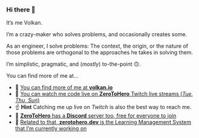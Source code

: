 ### Hi there 👋

It’s me Volkan.

I’m a crazy-maker who solves problems, and occasionally creates some. 

As an engineer, I solve problems: The context, the origin, or the nature of those problems are orthogonal to the approaches he takes in solving them.

I’m simplistic, pragmatic, and (*mostly*) to-the-point 🙃.

You can find more of me at…

* 🏡 [You can find more of me at **volkan.io**](https://volkan.io/)
* 🎥 [You can watch me code live on **ZeroToHero** Twitch live streams (*Tue, Thu, Sun*)](https://twitch.tv/ZeroToHeroDev)
* ☝️ **Hint** Catching me up live on *Twitch* is also the best way to reach me.
* 💬 [**ZeroToHero** has a **Discord** server too, free for everyone to join](https://discord.gg/fAucgWz)
* 🦄 [Related to that, **zerotohero.dev** is the Learning Management System that I’m currently working on](https://zerotohero.dev)
